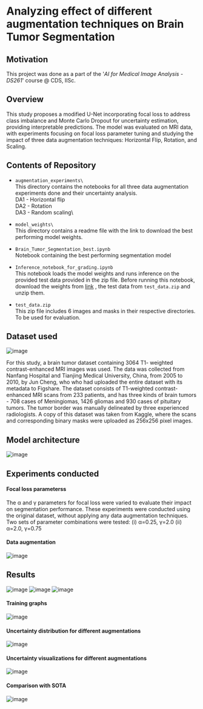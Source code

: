 # Analyzing effect of different augmentation techniques on Brain Tumor Segmentation 

## Motivation
This project was done as a part of the '*AI for Medical Image Analysis - DS261*' course @ CDS, IISc.

## Overview
This study proposes a modified U-Net incorporating focal loss to address
class imbalance and Monte Carlo Dropout for uncertainty
estimation, providing interpretable predictions. The model
was evaluated on MRI data, with experiments focusing on
focal loss parameter tuning and studying the impact of three
data augmentation techniques: Horizontal Flip, Rotation,
and Scaling. 

## Contents of Repository

+ ```augmentation_experiments\```\
This directory contains the notebooks for all three data augmentation experiments done and their uncertainty analysis.\
DA1 - Horizontal flip\
DA2 - Rotation\
DA3 - Random scaling\

+ ```model_weights\``` \
This directory contains a readme file with the link to download the best performing model weights.

+ ```Brain_Tumor_Segmentation_best.ipynb```\
Notebook containing the best performing segmentation model

+ ```Inference_notebook_for_grading.ipynb```\
This notebook loads the model weights and runs inference on the provided test data provided in the zip file. Before running this notebook, download the weights from [link](https://drive.google.com/file/d/1YChnisdNceJbb9c4KcS6WbjdLOr4_B1K/view?usp=sharing) , the test data from ```test_data.zip``` and unzip them.

+ ```test_data.zip```\
This zip file includes 6 images and masks in their respective directories. To be used for evaluation.


## Dataset used

![image](https://github.com/user-attachments/assets/297eaae0-7606-4f4d-a15c-b8d1a2bc2fd6)

For this study, a brain tumor dataset containing 3064 T1-
weighted contrast-enhanced MRI images was used. The data
was collected from Nanfang Hospital and Tianjing Medical
University, China, from 2005 to 2010, by Jun Cheng, who
who had
uploaded the entire dataset with its metadata to Figshare. The
dataset consists of T1-weighted contrast-enhanced MRI scans
from 233 patients, and has three kinds of brain tumors - 708
cases of Meningiomas, 1426 gliomas and 930 cases of pituitary
tumors. The tumor border was manually delineated
by three experienced radiologists. A copy of this dataset was
taken from Kaggle, where the scans and corresponding binary
masks were uploaded as 256x256 pixel images.

## Model architecture
![image](https://github.com/user-attachments/assets/b84f879a-b31f-4a06-86c1-496cc5821b87)


## Experiments conducted
#### Focal loss parameterss
The α and γ parameters
for focal loss were varied to evaluate their impact on segmentation
performance. These experiments were conducted using
the original dataset, without applying any data augmentation
techniques.
Two sets of parameter combinations were tested:
(i) α=0.25, γ=2.0
(ii) α=2.0, γ=0.75

#### Data augmentation
![image](https://github.com/user-attachments/assets/80a07156-4380-4f9f-9c3a-3dd0be9953a5)



## Results 
![image](https://github.com/user-attachments/assets/f0d6e77a-1d48-44b3-bafc-e3bd8c630e0a)
![image](https://github.com/user-attachments/assets/6d796e80-fef1-45c6-b372-957f1cc0d2e1)
![image](https://github.com/user-attachments/assets/28a3c1c7-10a6-40a1-9f89-95587faa4ad8)



#### Training graphs
![image](https://github.com/user-attachments/assets/35517e31-c5a4-4b57-8354-9b02d6aaba70)


#### Uncertainty distribution for different augmentations
![image](https://github.com/user-attachments/assets/6b05496f-dc48-4d3f-8ccc-275f6c3037e2)


#### Uncertainty visualizations for different augmentations
![image](https://github.com/user-attachments/assets/40279e84-4411-42e9-b9ad-64ffc4efbd32)


#### Comparison with SOTA
![image](https://github.com/user-attachments/assets/724f6b73-913e-4b03-aca6-5df670062e80)





